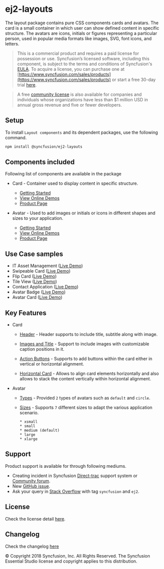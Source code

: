 # ej2-layouts

The layout package contains pure CSS components cards and avatars. The card is a small container in which user can
show defined content in specific structure. The avatars are icons, initials or figures representing a particular
person, used in popular media formats like images, SVG, font icons, and letters.

> This is a commercial product and requires a paid license for possession or use. Syncfusion’s licensed software, including this component, is subject to the terms and conditions of Syncfusion's [EULA](https://www.syncfusion.com/eula/es/). To acquire a license, you can purchase one at [https://www.syncfusion.com/sales/products](https://www.syncfusion.com/sales/products) or start a free 30-day trial [here](https://www.syncfusion.com/account/manage-trials/start-trials).

> A free [community license](https://www.syncfusion.com/products/communitylicense) is also available for companies and individuals whose organizations have less than $1 million USD in annual gross revenue and five or fewer developers.

## Setup

To install `Layout components` and its dependent packages, use the following command.

```sh
npm install @syncfusion/ej2-layouts
```

## Components included

Following list of components are available in the package

* Card - Container used to display content in specific structure.
  * [Getting Started](https://ej2.syncfusion.com/documentation/card/getting-started?utm_source=npm&utm_campaign=layout)
  * [View Online Demos](https://ej2.syncfusion.com/demos/?utm_source=npm&utm_campaign=card#/material/card/basic.html)
  * [Product Page](https://www.syncfusion.com/javascript-ui-controls/card?lang=typescript&utm_source=npm&utm_campaign=layout)

* Avatar - Used to add images or initials or icons in different shapes and sizes to your application.
  * [Getting Started](https://ej2.syncfusion.com/documentation/avatar/getting-started?utm_source=npm&utm_campaign=layout)
  * [View Online Demos](https://ej2.syncfusion.com/demos/?utm_source=npm&utm_campaign=avatar#/material/avatar/default.html)
  * [Product Page](https://www.syncfusion.com/javascript-ui-controls/avatar?lang=typescript&utm_source=npm&utm_campaign=layout)

## Use Case samples

* IT Asset Management ([Live Demo](https://ej2.syncfusion.com/showcase/vue/assetmanagement?lang=typescript&utm_source=npm&utm_campaign=layout))
* Swipeable Card ([Live Demo](https://ej2.syncfusion.com/demos/?utm_source=npm&utm_campaign=card#/material/card/swipeable.html))
* Flip Card ([Live Demo](https://ej2.syncfusion.com/demos/?utm_source=npm&utm_campaign=card#/material/card/flip.html))
* Tile View ([Live Demo](https://ej2.syncfusion.com/demos/?utm_source=npm&utm_campaign=card#/material/card/tile.html))
* Contact Application ([Live Demo](https://ej2.syncfusion.com/demos/?utm_source=npm&utm_campaign=avatar#/material/avatar/listview.html))
* Avatar Badge ([Live Demo](https://ej2.syncfusion.com/demos/?utm_source=npm&utm_campaign=avatar#/material/avatar/badge.html))
* Avatar Card ([Live Demo](https://ej2.syncfusion.com/demos/?utm_source=npm&utm_campaign=avatar#/material/avatar/card.html))

## Key Features

* Card
  * [Header](https://ej2.syncfusion.com/demos/?utm_source=npm&utm_campaign=card#/material/card/basic.html) - Header supports to include title, subtitle along with image.

  * [Images and Title](https://ej2.syncfusion.com/demos/?utm_source=npm&utm_campaign=card#/material/card/reveal.html) - Support to include images with customizable caption positions in it.

  * [Action Buttons](https://ej2.syncfusion.com/demos/?utm_source=npm&utm_campaign=card#/material/card/vertical.html) - Supports to add buttons within the card either in vertical or horizontal alignment.

  * [Horizontal Card](https://ej2.syncfusion.com/demos/?utm_source=npm&utm_campaign=card#/material/card/horizontal.html) - Allows to align card elements horizontally and also allows to stack the content vertically within horizontal alignment.

* Avatar
  * [Types](https://ej2.syncfusion.com/demos/?utm_source=npm&utm_campaign=avatar#/material/avatar/default.html) - Provided `2` types of avatars such as `default` and `circle`.

  * [Sizes](https://ej2.syncfusion.com/demos/?utm_source=npm&utm_campaign=avatar#/material/avatar/types.html) - Supports `7` different sizes to adapt the various application scenario.

        * xsmall
        * small
        * medium (default)
        * large
        * xlarge

## Support

Product support is available for through following mediums.

* Creating incident in Syncfusion [Direct-trac](https://www.syncfusion.com/support/directtrac/incidents?utm_source=npm&utm_campaign=layout) support system or [Community forum](https://www.syncfusion.com/forums/essential-js2?utm_source=npm&utm_campaign=layout).
* New [GitHub issue](https://github.com/syncfusion/ej2-javascript-ui-controls/issues/new).
* Ask your query in [Stack Overflow](https://stackoverflow.com/?utm_source=npm&utm_campaign=layout) with tag `syncfusion` and `ej2`.

## License

Check the license detail [here](https://github.com/syncfusion/ej2-javascript-ui-controls/blob/master/LICENSE?utm_source=npm&utm_campaign=layout).

## Changelog

Check the changelog [here](https://github.com/syncfusion/ej2-javascript-ui-controls/blob/master/controls/layouts/CHANGELOG.md?utm_source=npm&utm_campaign=layout)

© Copyright 2018 Syncfusion, Inc. All Rights Reserved. The Syncfusion Essential Studio license and copyright applies to this distribution.
